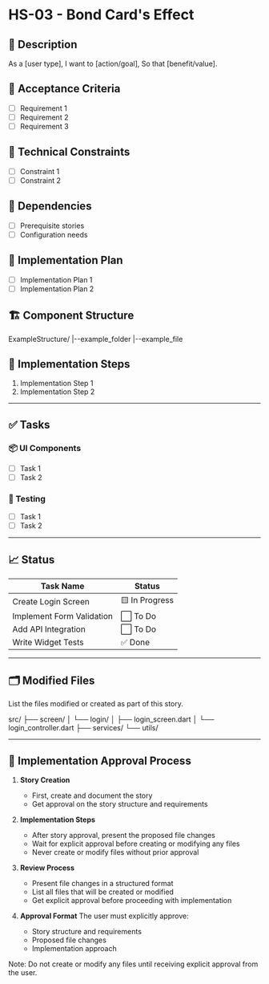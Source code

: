 # HS-03 - Bond Card's Effect

## 📝 Description

As a [user type],
I want to [action/goal],
So that [benefit/value].

## 🎯 Acceptance Criteria

- [ ] Requirement 1
- [ ] Requirement 2
- [ ] Requirement 3

## 🧩 Technical Constraints

- [ ] Constraint 1
- [ ] Constraint 2

## 🔧 Dependencies

- [ ] Prerequisite stories
- [ ] Configuration needs

## 🔨 Implementation Plan

- [ ] Implementation Plan 1
- [ ] Implementation Plan 2

## 🏗 Component Structure

ExampleStructure/
|--example_folder
|--example_file

## 📝 Implementation Steps

1. Implementation Step 1
2. Implementation Step 2

---

## ✅ Tasks

### 📦 UI Components

- [ ] Task 1
- [ ] Task 2

### 🧪 Testing

- [ ] Task 1
- [ ] Task 2

---

## 📈 Status

| Task Name                 | Status         |
| ------------------------- | -------------- |
| Create Login Screen       | 🟨 In Progress |
| Implement Form Validation | ⬜ To Do       |
| Add API Integration       | ⬜ To Do       |
| Write Widget Tests        | ✅ Done        |

---

## 🗂 Modified Files

List the files modified or created as part of this story.

src/
├── screen/
│ └── login/
│ ├── login_screen.dart
│ └── login_controller.dart
├── services/
└── utils/

---

## 🚨 Implementation Approval Process

1. **Story Creation**

   - First, create and document the story
   - Get approval on the story structure and requirements

2. **Implementation Steps**

   - After story approval, present the proposed file changes
   - Wait for explicit approval before creating or modifying any files
   - Never create or modify files without prior approval

3. **Review Process**

   - Present file changes in a structured format
   - List all files that will be created or modified
   - Get explicit approval before proceeding with implementation

4. **Approval Format**
   The user must explicitly approve:
   - Story structure and requirements
   - Proposed file changes
   - Implementation approach

Note: Do not create or modify any files until receiving explicit approval from the user.

